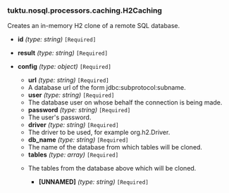 ### tuktu.nosql.processors.caching.H2Caching
Creates an in-memory H2 clone of a remote SQL database.

  * **id** *(type: string)* `[Required]`

  * **result** *(type: string)* `[Required]`

  * **config** *(type: object)* `[Required]`

    * **url** *(type: string)* `[Required]`
    - A database url of the form jdbc:subprotocol:subname.

    * **user** *(type: string)* `[Required]`
    - The database user on whose behalf the connection is being made.

    * **password** *(type: string)* `[Required]`
    - The user's password.

    * **driver** *(type: string)* `[Required]`
    - The driver to be used, for example org.h2.Driver.

    * **db_name** *(type: string)* `[Required]`
    - The name of the database from which tables will be cloned.

    * **tables** *(type: array)* `[Required]`
    - The tables from the database above which will be cloned.

      * **[UNNAMED]** *(type: string)* `[Required]`

